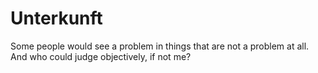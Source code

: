 # Unterkunft

Some people would see a problem in things that are not a problem at all. And who could judge objectively, if not me?
<!--stackedit_data:
eyJoaXN0b3J5IjpbMTg4NzYxODIwNl19
-->